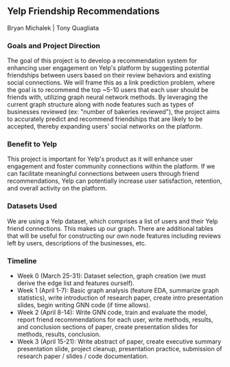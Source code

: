 ## Yelp Friendship Recommendations
Bryan Michalek | Tony Quagliata
### Goals and Project Direction
The goal of this project is to develop a recommendation system for enhancing user engagement on Yelp's platform by suggesting potential friendships between users based on their review behaviors and existing social connections. We will frame this as a link prediction problem, where the goal is to recommend the top ~5-10 users that each user should be friends with, utilizing graph neural network methods. By leveraging the current graph structure along with node features such as types of businesses reviewed (ex: "number of bakeries reviewed"), the project aims to accurately predict and recommend friendships that are likely to be accepted, thereby expanding users' social networks on the platform.

### Benefit to Yelp
This project is important for Yelp's product as it will enhance user engagement and foster community connections within the platform. If we can facilitate meaningful connections between users through friend recommendations, Yelp can potentially increase user satisfaction, retention, and overall activity on the platform.

### Datasets Used
We are using a Yelp dataset, which comprises a list of users and their Yelp friend connections. This makes up our graph. There are additional tables that will be useful for constructing our own node features including reviews left by users, descriptions of the businesses, etc.

### Timeline
* Week 0 (March 25-31): Dataset selection, graph creation (we must derive the edge list and features ourself).
* Week 1 (April 1-7): Basic graph analysis (feature EDA, summarize graph statistics), write introduction of research paper, create intro presentation slides, begin writing GNN code (if time allows).
* Week 2 (April 8-14): Write GNN code, train and evaluate the model, report friend recommendations for each user, write methods, results, and conclusion sections of paper, create presentation slides for methods, results, conclusion.
* Week 3 (April 15-21): Write abstract of paper, create executive summary presentation slide, project cleanup, presentation practice, submission of research paper / slides / code documentation.
